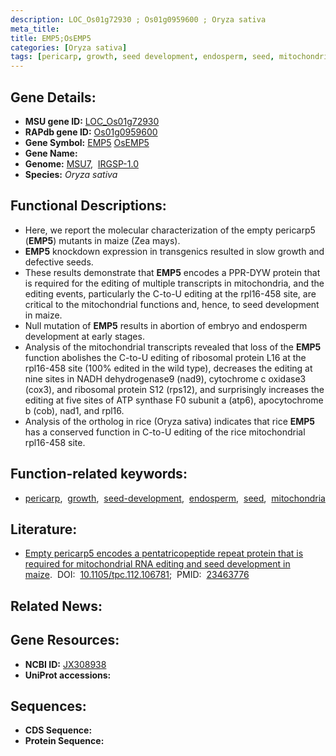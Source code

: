 ```yaml
---
description: LOC_Os01g72930 ; Os01g0959600 ; Oryza sativa
meta_title:
title: EMP5;OsEMP5
categories: [Oryza sativa]
tags: [pericarp, growth, seed development, endosperm, seed, mitochondria]
---
```


## Gene Details:
- **MSU gene ID:** [LOC_Os01g72930](http://rice.uga.edu/cgi-bin/ORF_infopage.cgi?orf=LOC_Os01g72930)  
- **RAPdb gene ID:** [Os01g0959600](https://rapdb.dna.affrc.go.jp/locus/?name=Os01g0959600)  
- **Gene Symbol:** <u>EMP5</u>&nbsp;<u>OsEMP5</u>
- **Gene Name:**
- **Genome:**  [MSU7](http://rice.uga.edu/),&nbsp;&nbsp;[IRGSP-1.0](https://rapdb.dna.affrc.go.jp/download/irgsp1.html)
- **Species:** *Oryza sativa*

## Functional Descriptions:
   - Here, we report the molecular characterization of the empty pericarp5 (**EMP5**) mutants in maize (Zea mays).
   - **EMP5** knockdown expression in transgenics resulted in slow growth and defective seeds.
   - These results demonstrate that **EMP5** encodes a PPR-DYW protein that is required for the editing of multiple transcripts in mitochondria, and the editing events, particularly the C-to-U editing at the rpl16-458 site, are critical to the mitochondrial functions and, hence, to seed development in maize.
   - Null mutation of **EMP5** results in abortion of embryo and endosperm development at early stages.
   - Analysis of the mitochondrial transcripts revealed that loss of the **EMP5** function abolishes the C-to-U editing of ribosomal protein L16 at the rpl16-458 site (100% edited in the wild type), decreases the editing at nine sites in NADH dehydrogenase9 (nad9), cytochrome c oxidase3 (cox3), and ribosomal protein S12 (rps12), and surprisingly increases the editing at five sites of ATP synthase F0 subunit a (atp6), apocytochrome b (cob), nad1, and rpl16.
   - Analysis of the ortholog in rice (Oryza sativa) indicates that rice **EMP5** has a conserved function in C-to-U editing of the rice mitochondrial rpl16-458 site.

## Function-related keywords:
   - [pericarp](/tags/pericarp/),&nbsp;&nbsp;[growth](/tags/growth/),&nbsp;&nbsp;[seed-development](/tags/seed-development/),&nbsp;&nbsp;[endosperm](/tags/endosperm/),&nbsp;&nbsp;[seed](/tags/seed/),&nbsp;&nbsp;[mitochondria](/tags/mitochondria/)

## Literature:
   - [Empty pericarp5 encodes a pentatricopeptide repeat protein that is required for mitochondrial RNA editing and seed development in maize](https://www.doi.org/10.1105/tpc.112.106781).&nbsp;&nbsp;DOI:&nbsp;&nbsp;[10.1105/tpc.112.106781](https://www.doi.org/10.1105/tpc.112.106781);&nbsp;&nbsp;PMID:&nbsp;&nbsp;[23463776](https://pubmed.ncbi.nlm.nih.gov/23463776/)

## Related News:

## Gene Resources:
- **NCBI ID:**  [JX308938](http://www.ncbi.nlm.nih.gov/nuccore/JX308938)
- **UniProt accessions:** [](https://www.uniprot.org/uniprotkb//entry)

## Sequences:
- **CDS Sequence:**
- **Protein Sequence:**
